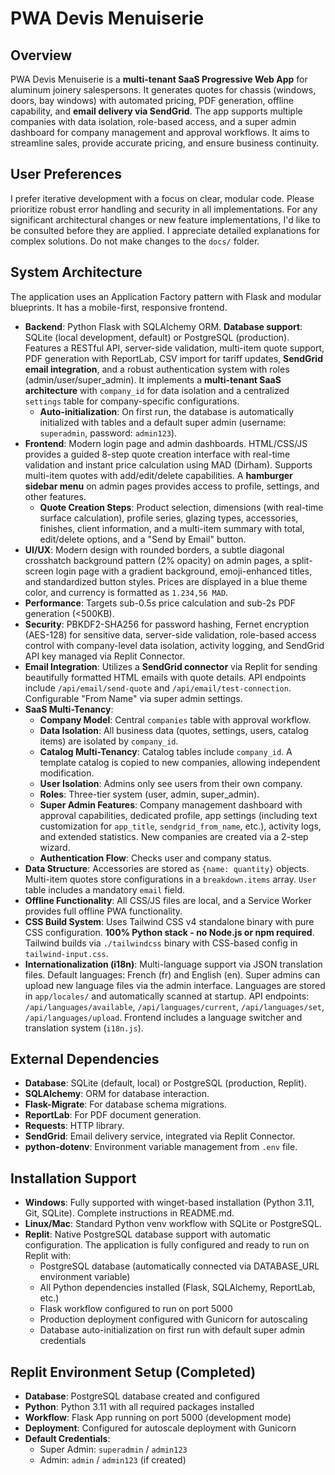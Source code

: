 # PWA Devis Menuiserie

## Overview
PWA Devis Menuiserie is a **multi-tenant SaaS Progressive Web App** for aluminum joinery salespersons. It generates quotes for chassis (windows, doors, bay windows) with automated pricing, PDF generation, offline capability, and **email delivery via SendGrid**. The app supports multiple companies with data isolation, role-based access, and a super admin dashboard for company management and approval workflows. It aims to streamline sales, provide accurate pricing, and ensure business continuity.

## User Preferences
I prefer iterative development with a focus on clear, modular code. Please prioritize robust error handling and security in all implementations. For any significant architectural changes or new feature implementations, I'd like to be consulted before they are applied. I appreciate detailed explanations for complex solutions. Do not make changes to the `docs/` folder.

## System Architecture
The application uses an Application Factory pattern with Flask and modular blueprints. It has a mobile-first, responsive frontend.

-   **Backend**: Python Flask with SQLAlchemy ORM. **Database support**: SQLite (local development, default) or PostgreSQL (production). Features a RESTful API, server-side validation, multi-item quote support, PDF generation with ReportLab, CSV import for tariff updates, **SendGrid email integration**, and a robust authentication system with roles (admin/user/super_admin). It implements a **multi-tenant SaaS architecture** with `company_id` for data isolation and a centralized `settings` table for company-specific configurations.
    -   **Auto-initialization**: On first run, the database is automatically initialized with tables and a default super admin (username: `superadmin`, password: `admin123`).
-   **Frontend**: Modern login page and admin dashboards. HTML/CSS/JS provides a guided 8-step quote creation interface with real-time validation and instant price calculation using MAD (Dirham). Supports multi-item quotes with add/edit/delete capabilities. A **hamburger sidebar menu** on admin pages provides access to profile, settings, and other features.
    -   **Quote Creation Steps**: Product selection, dimensions (with real-time surface calculation), profile series, glazing types, accessories, finishes, client information, and a multi-item summary with total, edit/delete options, and a "Send by Email" button.
-   **UI/UX**: Modern design with rounded borders, a subtle diagonal crosshatch background pattern (2% opacity) on admin pages, a split-screen login page with a gradient background, emoji-enhanced titles, and standardized button styles. Prices are displayed in a blue theme color, and currency is formatted as `1.234,56 MAD`.
-   **Performance**: Targets sub-0.5s price calculation and sub-2s PDF generation (<500KB).
-   **Security**: PBKDF2-SHA256 for password hashing, Fernet encryption (AES-128) for sensitive data, server-side validation, role-based access control with company-level data isolation, activity logging, and SendGrid API key managed via Replit Connector.
-   **Email Integration**: Utilizes a **SendGrid connector** via Replit for sending beautifully formatted HTML emails with quote details. API endpoints include `/api/email/send-quote` and `/api/email/test-connection`. Configurable "From Name" via super admin settings.
-   **SaaS Multi-Tenancy**:
    -   **Company Model**: Central `companies` table with approval workflow.
    -   **Data Isolation**: All business data (quotes, settings, users, catalog items) are isolated by `company_id`.
    -   **Catalog Multi-Tenancy**: Catalog tables include `company_id`. A template catalog is copied to new companies, allowing independent modification.
    -   **User Isolation**: Admins only see users from their own company.
    -   **Roles**: Three-tier system (user, admin, super_admin).
    -   **Super Admin Features**: Company management dashboard with approval capabilities, dedicated profile, app settings (including text customization for `app_title`, `sendgrid_from_name`, etc.), activity logs, and extended statistics. New companies are created via a 2-step wizard.
    -   **Authentication Flow**: Checks user and company status.
-   **Data Structure**: Accessories are stored as `{name: quantity}` objects. Multi-item quotes store configurations in a `breakdown.items` array. `User` table includes a mandatory `email` field.
-   **Offline Functionality**: All CSS/JS files are local, and a Service Worker provides full offline PWA functionality.
-   **CSS Build System**: Uses Tailwind CSS v4 standalone binary with pure CSS configuration. **100% Python stack - no Node.js or npm required**. Tailwind builds via `./tailwindcss` binary with CSS-based config in `tailwind-input.css`.
-   **Internationalization (i18n)**: Multi-language support via JSON translation files. Default languages: French (fr) and English (en). Super admins can upload new language files via the admin interface. Languages are stored in `app/locales/` and automatically scanned at startup. API endpoints: `/api/languages/available`, `/api/languages/current`, `/api/languages/set`, `/api/languages/upload`. Frontend includes a language switcher and translation system (`i18n.js`).

## External Dependencies
-   **Database**: SQLite (default, local) or PostgreSQL (production, Replit).
-   **SQLAlchemy**: ORM for database interaction.
-   **Flask-Migrate**: For database schema migrations.
-   **ReportLab**: For PDF document generation.
-   **Requests**: HTTP library.
-   **SendGrid**: Email delivery service, integrated via Replit Connector.
-   **python-dotenv**: Environment variable management from `.env` file.

## Installation Support
-   **Windows**: Fully supported with winget-based installation (Python 3.11, Git, SQLite). Complete instructions in README.md.
-   **Linux/Mac**: Standard Python venv workflow with SQLite or PostgreSQL.
-   **Replit**: Native PostgreSQL database support with automatic configuration. The application is fully configured and ready to run on Replit with:
    -   PostgreSQL database (automatically connected via DATABASE_URL environment variable)
    -   All Python dependencies installed (Flask, SQLAlchemy, ReportLab, etc.)
    -   Flask workflow configured to run on port 5000
    -   Production deployment configured with Gunicorn for autoscaling
    -   Database auto-initialization on first run with default super admin credentials

## Replit Environment Setup (Completed)
-   **Database**: PostgreSQL database created and configured
-   **Python**: Python 3.11 with all required packages installed
-   **Workflow**: Flask App running on port 5000 (development mode)
-   **Deployment**: Configured for autoscale deployment with Gunicorn
-   **Default Credentials**: 
    -   Super Admin: `superadmin` / `admin123`
    -   Admin: `admin` / `admin123` (if created)